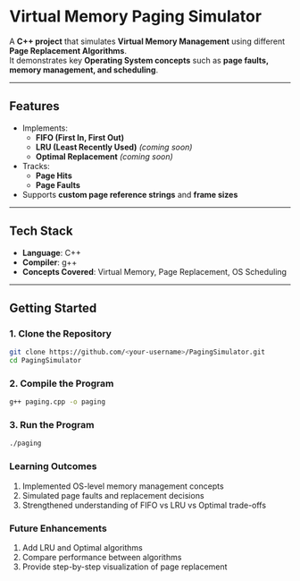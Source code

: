 # **Virtual Memory Paging Simulator**

A **C++ project** that simulates **Virtual Memory Management** using different **Page Replacement Algorithms**.  
It demonstrates key **Operating System concepts** such as **page faults, memory management, and scheduling**.  

---

## **Features**
- Implements:
  - **FIFO (First In, First Out)**
  - **LRU (Least Recently Used)** *(coming soon)*
  - **Optimal Replacement** *(coming soon)*
- Tracks:
  - **Page Hits**
  - **Page Faults**
- Supports **custom page reference strings** and **frame sizes**

---

## **Tech Stack**
- **Language**: C++
- **Compiler**: g++
- **Concepts Covered**: Virtual Memory, Page Replacement, OS Scheduling

---

## **Getting Started**

### **1. Clone the Repository**
```bash
git clone https://github.com/<your-username>/PagingSimulator.git
cd PagingSimulator
```

### **2. Compile the Program**
```bash
g++ paging.cpp -o paging

```

### **3. Run the Program**
```bash
./paging
```

### **Learning Outcomes**
1. Implemented OS-level memory management concepts
2. Simulated page faults and replacement decisions
3. Strengthened understanding of FIFO vs LRU vs Optimal trade-offs

### **Future Enhancements**
1. Add LRU and Optimal algorithms
2. Compare performance between algorithms
3. Provide step-by-step visualization of page replacement

